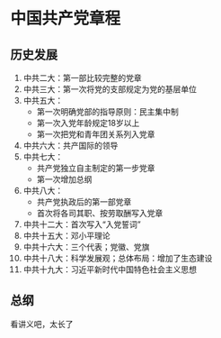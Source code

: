 # 中国共产党章程

## 历史发展

1. 中共二大：第一部比较完整的党章
2. 中共三大：第一次将党的支部规定为党的基层单位
3. 中共五大：
   - 第一次明确党部的指导原则：民主集中制
   - 第一次入党年龄规定18岁以上
   - 第一次把党和青年团关系列入党章
4. 中共六大：共产国际的领导
5. 中共七大：
   - 共产党独立自主制定的第一步党章
   - 第一次增加总纲
6. 中共八大：
   - 共产党执政后的第一部党章
   - 首次将各司其职、按劳取酬写入党章
7. 中共十二大：首次写入“入党誓词”
8. 中共十五大：邓小平理论
9. 中共十六大：三个代表；党徽、党旗
10. 中共十八大：科学发展观；总体布局：增加了生态建设
11. 中共十九大：习近平新时代中国特色社会主义思想

## 总纲

看讲义吧，太长了
